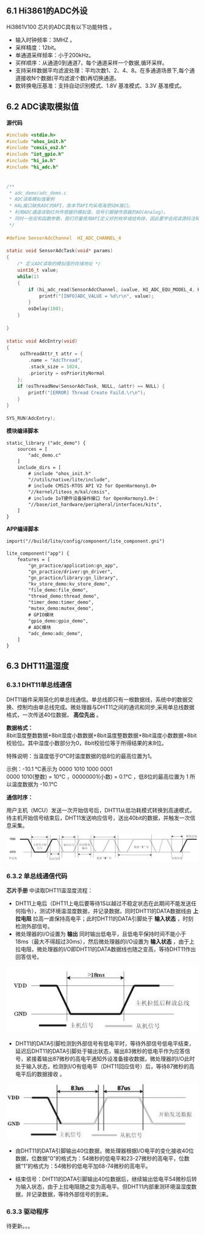 ## 6.1 Hi3861的ADC外设

Hi3861V100 芯片的ADC具有以下功能特性
。

- 输入时钟频率：3MHZ
  。
- 采样精度：12bit。
- 单通道采样频率：小于200kHz。
- 买样顺序：从通道0到通道7，每个通道采样一个数据,循环采样。
- 支持采样数据平均滤波处理：平均次数1、2、4、8。在多通道场景下,每个通道接收N个数据(平均滤波个数)再切换通道。
- 数转换电压基准：支持自动识别模式、1.8V 基准模式、3.3V 基准模式。

## 6.2 ADC读取模拟值

**源代码**

```C
#include <stdio.h>
#include "ohos_init.h"
#include "cmsis_os2.h"
#include "iot_gpio.h"
#include "hi_io.h"
#include "hi_adc.h"


/**
 * adc_demo/adc_demo.c
 * ADC读取模拟值案例
 * HAL接口缺失ADC的API，故本节API均采用海思SDK接口。
 * 利用ADC通道读取红外传感器的模拟值，信号引脚接传感器的AO(Analog)。
 * 同时一些宏和函数参数，我们尽量使用API定义好的枚举或结构体，因此要学会阅读源码注释。
 */

#define SensorAdcChannel  HI_ADC_CHANNEL_4

static void SensorAdcTask(void* params)
{
    /* 定义ADC读取的模拟值的存储地址 */
    uint16_t value;
    while(1) 
    {
        if (hi_adc_read(SensorAdcChannel, &value, HI_ADC_EQU_MODEL_4, HI_ADC_CUR_BAIS_DEFAULT, 0) == HI_ERR_SUCCESS) {
            printf("[INFO]ADC_VALUE = %d\r\n", value);
        }
        osDelay(100);
    }

}

static void AdcEntry(void)
{
     osThreadAttr_t attr = {
        .name = "AdcThread",
        .stack_size = 1024,
        .priority = osPriorityNormal
    };
    if (osThreadNew(SensorAdcTask, NULL, &attr) == NULL) {
        printf("[ERROR] Thread Create Faild.\r\n");
    }
}

SYS_RUN(AdcEntry);
```

**模块编译脚本**

```
static_library ("adc_demo") {
    sources = [
        "adc_demo.c"
    ]
    include_dirs = [
        # include "ohos_init.h"
        "//utils/native/lite/include",
        # include CMSIS-RTOS API V2 for OpenHarmony1.0+
        "//kernel/liteos_m/kal/cmsis",
        # include IoT硬件设备操作接口 for OpenHarmony1.0+：
        "//base/iot_hardware/peripheral/interfaces/kits",
    ]
}
```

**APP编译脚本**

```
import("//build/lite/config/component/lite_component.gni")

lite_component("app") {
    features = [
        "gn_practice/application:gn_app",
        "gn_practice/driver:gn_driver",
        "gn_practice/library:gn_library",
        "kv_store_demo:kv_store_demo",
        "file_demo:file_demo",
        "thread_demo:thread_demo",
        "timer_demo:timer_demo",
        "mutex_demo:mutex_demo",
        # GPIO模块
        "gpio_demo:gpio_demo",
        # ADC模块
        "adc_demo:adc_demo",
    ]
}
```

## 6.3 DHT11温湿度

### 6.3.1 DHT11单总线通信

DHT11器件采用简化的单总线通信。单总线即只有一根数据线，系统中的数据交换、控制均由单总线完成。微处理器与DHT11之间的通讯和同步,采用单总线数据格式，一次传送40位数据， **高位先出** 。  

**数据格式：**  
8bit湿度整数数据+8bit湿度小数数据+8bit温度整数数据+8bit温度小数数据+8bit校验位。其中湿度小数部分为0，8bit校验位等于所得结果的末8位。  

特殊说明：当温度低于0℃时温度数据的低8位的最高位置为1。

示例：-10.1 ℃表示为 0000 1010 1000 0001   
0000 1010(整数) = 10℃  ，00000001(小数) = 0.1℃  ，低8位的最高位置为 1 所以温度数据为 -10.1℃

**通信时序：**

用户主机（MCU）发送一次开始信号后，DHT11从低功耗模式转换到高速模式，待主机开始信号结束后，DHT11发送响应信号，送出40bit的数据，并触发一次信息采集。  

![image-20250205135648973](6.ADC/image-20250205135648973.png)

### 6.3.2 单总线通信代码

**芯片手册** 中读取DHT11温湿度流程：

- DHT11上电后（DHT11上电后要等待1S以越过不稳定状态在此期间不能发送任何指令），测试环境温湿度数据，并记录数据，同时DHT11的DATA数据线由 **上拉电阻** 拉高一直保持高电平；此时DHT11的DATA引脚处于 **输入状态** ，时刻检测外部信号。  
- 微处理器的I/O设置为 **输出** 同时输出低电平，且低电平保持时间不能小于18ms（最大不得超过30ms），然后微处理器的I/O设置为 **输入状态** ，由于上拉电阻，微处理器的I/O即DHT11的DATA数据线也随之变高，等待DHT11作出回答信号。  

![image-20250205143535118](6.ADC/image-20250205143535118.png)

- DHT11的DATA引脚检测到外部信号有低电平时，等待外部信号低电平结束，延迟后DHT11的DATA引脚处于输出状态，输出83微秒的低电平作为应答信号，紧接着输出87微秒的高电平通知外设准备接收数据，微处理器的I/O此时处于输入状态，检测到I/O有低电平（DHT11回应信号）后，等待87微秒的高电平后的数据接收 。

![image-20250205143546262](6.ADC/image-20250205143546262.png)

- 由DHT11的DATA引脚输出40位数据，微处理器根据I/O电平的变化接收40位数据，位数据“0”的格式为：54微秒的低电平和23-27微秒的高电平，位数据“1”的格式为：54微秒的低电平加68-74微秒的高电平。  

- 结束信号：DHT11的DATA引脚输出40位数据后，继续输出低电平54微秒后转为输入状态，由于上拉电阻随之变为高电平。但DHT11内部重测环境温湿度数据，并记录数据，等待外部信号的到来。

### 6.3.3 驱动程序

待更新。。。
